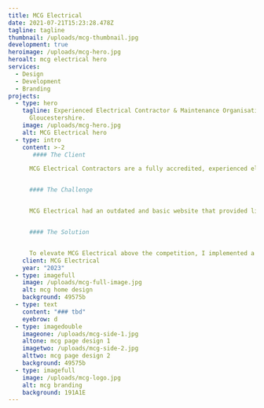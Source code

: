 ```yaml
---
title: MCG Electrical
date: 2021-07-21T15:23:28.478Z
tagline: tagline
thumbnail: /uploads/mcg-thumbnail.jpg
development: true
heroimage: /uploads/mcg-hero.jpg
heroalt: mcg electrical hero
services:
  - Design
  - Development
  - Branding
projects:
  - type: hero
    tagline: Experienced Electrical Contractor & Maintenance Organisation based in
      Gloucestershire.
    image: /uploads/mcg-hero.jpg
    alt: MCG Electrical hero
  - type: intro
    content: >-2
       #### The Client

      MCG Electrical Contractors are a fully accredited, experienced electrical contractors and maintenance organisation based in Gloucestershire and now working at a local and national level across a variety of sectors, including commercial, residential, care, hospitality and manufacturing.


      #### The Challenge


      MCG Electrical had an outdated and basic website that provided little benefit to the company. It was crucial to showcase the high-end nature of their work through the design and effectively convey the breadth of their abilities within the electrical contracting sector.


      #### The Solution


      To elevate MCG Electrical above the competition, I implemented a high-end finish to the website. I utilized a strong yet neutral color scheme and structured the content in an easy-to-digest manner, allowing users to navigate through the company's extensive offerings quickly and effortlessly. Additionally, I completely redesigned the brandmark to convey a strong and technical appearance while ensuring responsiveness across various sizes and mediums.
    client: MCG Electrical
    year: "2023"
  - type: imagefull
    image: /uploads/mcg-full-image.jpg
    alt: mcg home design
    background: 49575b
  - type: text
    content: "### tbd"
    eyebrow: d
  - type: imagedouble
    imageone: /uploads/mcg-side-1.jpg
    altone: mcg page design 1
    imagetwo: /uploads/mcg-side-2.jpg
    alttwo: mcg page design 2
    background: 49575b
  - type: imagefull
    image: /uploads/mcg-logo.jpg
    alt: mcg branding
    background: 191A1E
---
```

